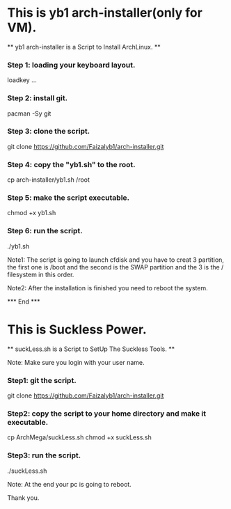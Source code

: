 # This is yb1 arch-installer(only for VM).
** yb1 arch-installer is a Script to Install ArchLinux. **
### Step 1: loading your keyboard layout.

loadkey ...

### Step 2: install git.

pacman -Sy git

### Step 3: clone the script.

git clone https://github.com/Faizalyb1/arch-installer.git

### Step 4: copy the "yb1.sh" to the root.

cp arch-installer/yb1.sh /root

### Step 5: make the script executable.

chmod +x yb1.sh

### Step 6: run the script.

./yb1.sh

Note1: The script is going to launch cfdisk and you have to creat 3 partition, the first one is /boot and the second is the SWAP partition and the 3 is the / filesystem in this order.

Note2: After the installation is finished you need to reboot the system.

*** End ***

# This is Suckless Power.
** suckLess.sh is a Script to SetUp The Suckless Tools. **

Note: Make sure you login with your user name.
### Step1: git the script.
git clone https://github.com/Faizalyb1/arch-installer.git

### Step2: copy the script to your home directory and make it executable.
cp ArchMega/suckLess.sh
chmod +x suckLess.sh

### Step3: run the script.
./suckLess.sh

Note: At the end your pc is going to reboot.

Thank you.
